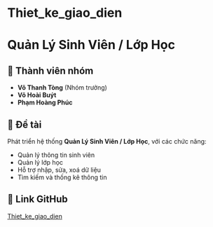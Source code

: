 # Thiet_ke_giao_dien
# Quản Lý Sinh Viên / Lớp Học

## 👥 Thành viên nhóm
- **Võ Thanh Tòng** (Nhóm trưởng)  
- **Võ Hoài Buýt**  
- **Phạm Hoàng Phúc**  

## 🎯 Đề tài
Phát triển hệ thống **Quản Lý Sinh Viên / Lớp Học**, với các chức năng:  
- Quản lý thông tin sinh viên  
- Quản lý lớp học  
- Hỗ trợ nhập, sửa, xoá dữ liệu  
- Tìm kiếm và thống kê thông tin  

## 🔗 Link GitHub
[Thiet_ke_giao_dien](https://github.com/vothanhtong/Thiet_ke_giao_dien.git)

